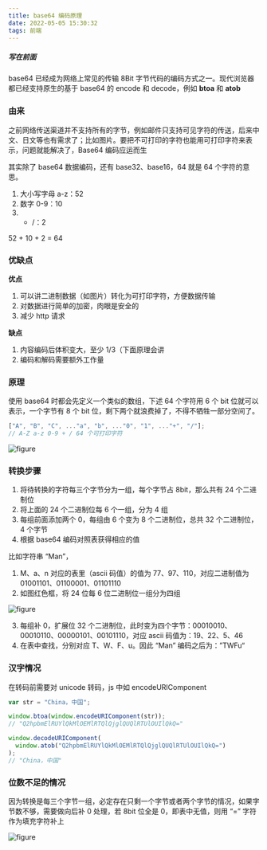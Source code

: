 ```yaml
---
title: base64 编码原理
date: 2022-05-05 15:30:32
tags: 前端
---
```


##### 写在前面

base64 已经成为网络上常见的传输 8Bit 字节代码的编码方式之一。现代浏览器都已经支持原生的基于 base64 的 encode 和 decode，例如 **btoa** 和 **atob**

### 由来

之前网络传送渠道并不支持所有的字节，例如邮件只支持可见字符的传送，后来中文、日文等也有需求了；比如图片。要把不可打印的字符也能用可打印字符来表示，问题就能解决了，Base64 编码应运而生

其实除了 base64 数据编码，还有 base32、base16，64 就是 64 个字符的意思。

<!-- more -->

1. 大小写字母 a-z：52
2. 数字 0-9：10
3. - /：2

52 + 10 + 2 = 64

### 优缺点

**优点**

1. 可以讲二进制数据（如图片）转化为可打印字符，方便数据传输
2. 对数据进行简单的加密，肉眼是安全的
3. 减少 http 请求

**缺点**

1. 内容编码后体积变大，至少 1/3（下面原理会讲
2. 编码和解码需要额外工作量

### 原理

使用 base64 时都会先定义一个类似的数组，下述 64 个字符用 6 个 bit 位就可以表示，一个字节有 8 个 bit 位，剩下两个就浪费掉了，不得不牺牲一部分空间了。

```jsx
["A", "B", "C", ..."a", "b", ..."0", "1", ..."+", "/"];
// A-Z a-z 0-9 + / 64 个可打印字符
```

![figure](1.png)

### 转换步骤

1. 将待转换的字符每三个字节分为一组，每个字节占 8bit，那么共有 24 个二进制位
2. 将上面的 24 个二进制位每 6 个一组，分为 4 组
3. 每组前面添加两个 0，每组由 6 个变为 8 个二进制位，总共 32 个二进制位，4 个字节
4. 根据 base64 编码对照表获得相应的值

比如字符串 “Man”，

1. M、a、n 对应的表里（ascii 码值）的值为 77、97、110，对应二进制值为 01001101、01100001、01101110
2. 如图红色框，将 24 位每 6 位二进制位一组分为四组

![figure](2.png)

3. 每组补 0，扩展位 32 个二进制位，此时变为四个字节：00010010、00010110、00000101、00101110，对应 ascii 码值为：19、22、5、46
4. 在表中查找，分别对应 T、W、F、u。因此 “Man” 编码之后为：”TWFu“

### 汉字情况

在转码前需要对 unicode 转码，js 中如 encodeURIComponent

```jsx
var str = "China，中国";

window.btoa(window.encodeURIComponent(str));
// "Q2hpbmElRUYlQkMlOEMlRTQlQjglQUQlRTUlOUIlQkQ="

window.decodeURIComponent(
  window.atob("Q2hpbmElRUYlQkMlOEMlRTQlQjglQUQlRTUlOUIlQkQ=")
);
// "China，中国"
```

### 位数不足的情况

因为转换是每三个字节一组，必定存在只剩一个字节或者两个字节的情况，如果字节数不够，需要做向后补 0 处理，若 8bit 位全是 0，即表中无值，则用 “=” 字符作为填充字符补上

![figure](3.png)
